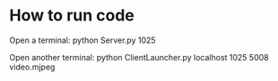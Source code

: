 # How to run code
Open a terminal:
    python Server.py 1025

Open another terminal:
    python ClientLauncher.py localhost 1025 5008 video.mjpeg
